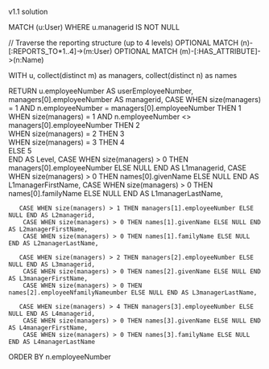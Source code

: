 v1.1 solution

MATCH (u:User)
WHERE u.managerid IS NOT NULL

// Traverse the reporting structure (up to 4 levels)
OPTIONAL MATCH (n)-[:REPORTS_TO*1..4]->(m:User)
OPTIONAL MATCH (m)-[:HAS_ATTRIBUTE]->(n:Name)

WITH u, collect(distinct m) as managers, collect(distinct n) as names

RETURN 
    u.employeeNumber AS userEmployeeNumber, managers[0].employeeNumber AS managerid, 
       CASE 
        WHEN size(managers) = 1 AND n.employeeNumber = managers[0].employeeNumber THEN 1  
        WHEN size(managers) = 1 AND n.employeeNumber <> managers[0].employeeNumber THEN 2   
        WHEN size(managers) = 2 THEN 3   
        WHEN size(managers) = 3 THEN 4   
        ELSE 5                           
     END AS Level,
        CASE WHEN size(managers) > 0 THEN managers[0].employeeNumber ELSE NULL END AS L1managerid,
        CASE WHEN size(managers) > 0 THEN names[0].givenName ELSE NULL END AS L1managerFirstName,
        CASE WHEN size(managers) > 0 THEN names[0].familyName ELSE NULL END AS L1managerLastName,

       CASE WHEN size(managers) > 1 THEN managers[1].employeeNumber ELSE NULL END AS L2managerid,
        CASE WHEN size(managers) > 0 THEN names[1].givenName ELSE NULL END AS L2managerFirstName,
        CASE WHEN size(managers) > 0 THEN names[1].familyName ELSE NULL END AS L2managerLastName,

       CASE WHEN size(managers) > 2 THEN managers[2].employeeNumber ELSE NULL END AS L3managerid,
        CASE WHEN size(managers) > 0 THEN names[2].givenName ELSE NULL END AS L3managerFirstName,
        CASE WHEN size(managers) > 0 THEN names[2].employeeNfamilyNameumber ELSE NULL END AS L3managerLastName,

       CASE WHEN size(managers) > 4 THEN managers[3].employeeNumber ELSE NULL END AS L4managerid,
        CASE WHEN size(managers) > 0 THEN names[3].givenName ELSE NULL END AS L4managerFirstName,
        CASE WHEN size(managers) > 0 THEN names[3].familyName ELSE NULL END AS L4managerLastName
ORDER BY n.employeeNumber

